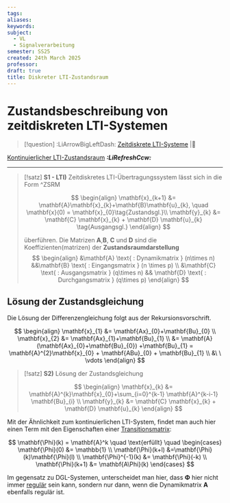 ```yaml
---
tags: 
aliases: 
keywords: 
subject:
  - VL
  - Signalverarbeitung
semester: SS25
created: 24th March 2025
professor:
draft: true
title: Diskreter LTI-Zustandsraum
---
```


# Zustandsbeschreibung von zeitdiskreten LTI-Systemen

> [!question] :LiArrowBigLeftDash: [Zeitdiskrete LTI-Systeme](Zeitdiskrete%20LTI-Systeme.md) |📍

[Kontinuierlicher LTI-Zustandsraum](Kontinuierlicher%20LTI-Zustandsraum.md) ***:LiRefreshCcw:***

---

> [!satz] **S1 - LTI)** Zeitdiskretes LTI-Übertragungssystem lässt sich in die Form ^ZSRM
> 
>  $$
> \begin{align}
> \mathbf{x}_{k+1} &= \mathbf{A}\mathbf{x}_{k}+\mathbf{B}\mathbf{u}_{k}, \quad \mathbf{x}(0) = \mathbf{x}_{0}\tag{Zustandsgl.}\\
> \mathbf{y}_{k} &= \mathbf{C} \mathbf{x}_{k} + \mathbf{D} \mathbf{u}_{k} \tag{Ausgangsgl.}
> \end{align}
> $$
> 
> überführen. Die Matrizen $\mathbf{A}$,$\mathbf{B}$, $\mathbf{C}$ und $\mathbf{D}$ sind die Koeffizienten(matrizen) der **Zustandsraumdarstellung** 
> $$
> \begin{align}
> &\mathbf{A} \text{ : Dynamikmatrix } (n\times n)
> &&\mathbf{B} \text{ : Eingangsmatrix } (n \times p) \\
> &\mathbf{C} \text{ : Ausgangsmatrix } (q\times n) && \mathbf{D} \text{ : Durchgangsmatrix } (q\times p)
> \end{align}
> $$


## Lösung der Zustandsgleichung

Die Lösung der Differenzengleichung folgt aus der Rekursionsvorschrift.

$$
\begin{align}
\mathbf{x}_{1} &= \mathbf{Ax}_{0}+\mathbf{Bu}_{0} \\
\mathbf{x}_{2} &= \mathbf{Ax}_{1}+\mathbf{Bu}_{1} \\
&= \mathbf{A}(\mathbf{Ax}_{0}+\mathbf{Bu}_{0}) +\mathbf{Bu}_{1} = \mathbf{A}^{2}\mathbf{x}_{0} + \mathbf{ABu}_{0} + \mathbf{Bu}_{1} \\
&\ \ \vdots
\end{align}
$$

> [!satz] **S2)** Lösung der Zustandsgleichung
> 
> $$
> \begin{align}
> \mathbf{x}_{k} &= \mathbf{A}^{k}\mathbf{x}_{0}+\sum_{i=0}^{k-1} \mathbf{A}^{k-i-1} \mathbf{Bu}_{i} \\
> \mathbf{y}_{k} &= \mathbf{C} \mathbf{x}_{k} + \mathbf{D} \mathbf{u}_{k}
> \end{align}
> $$

Mit der Ähnlichkeit zum kontinuierlichen LTI-System, findet man auch hier einen Term mit den Eigenschaften einer [Transitionsmatrix](../Mathematik/Analysis/Fundamentalmatrix.md#Transitionsmatrix):

$$
\mathbf{\Phi}(k) = \mathbf{A}^k \quad \text{erfüllt} \quad \begin{cases}
\mathbf{\Phi}(0) &= \mathbb{1} \\
\mathbf{\Phi}(k+l) &=\mathbf{\Phi}(k)\mathbf{\Phi}(l) \\
\mathbf{\Phi}^{-1}(k) &= \mathbf{\Phi}(-k) \\
\mathbf{\Phi}(k+1) &= \mathbf{A\Phi}(k)
\end{cases}
$$

Im gegensatz zu DGL-Systemen, unterscheidet man hier, dass $\mathbf{\Phi}$ hier nicht immer [regulär](../Mathematik/Algebra/Determinante.md#Reguläre%20Matrizen) sein kann, sondern nur dann, wenn die Dynamikmatrix $\mathbf{A}$ ebenfalls regulär ist.